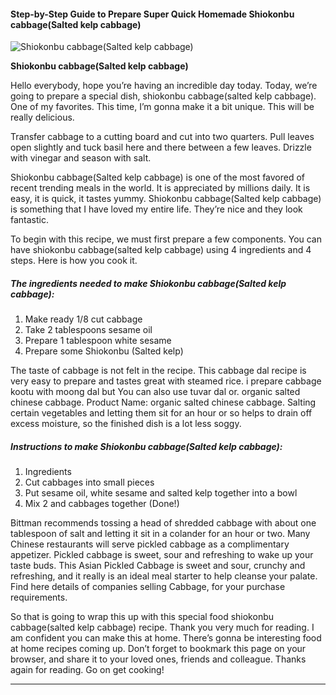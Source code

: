             

#### Step-by-Step Guide to Prepare Super Quick Homemade Shiokonbu cabbage(Salted kelp cabbage)

![Shiokonbu cabbage(Salted kelp cabbage)](https://img-global.cpcdn.com/recipes/75343271903aec99/751x532cq70/shiokonbu-cabbagesalted-kelp-cabbage-recipe-main-photo.jpg)

**Shiokonbu cabbage(Salted kelp cabbage)**

Hello everybody, hope you’re having an incredible day today. Today, we’re going to prepare a special dish, shiokonbu cabbage(salted kelp cabbage). One of my favorites. This time, I’m gonna make it a bit unique. This will be really delicious.

Transfer cabbage to a cutting board and cut into two quarters. Pull leaves open slightly and tuck basil here and there between a few leaves. Drizzle with vinegar and season with salt.

Shiokonbu cabbage(Salted kelp cabbage) is one of the most favored of recent trending meals in the world. It is appreciated by millions daily. It is easy, it is quick, it tastes yummy. Shiokonbu cabbage(Salted kelp cabbage) is something that I have loved my entire life. They’re nice and they look fantastic.

To begin with this recipe, we must first prepare a few components. You can have shiokonbu cabbage(salted kelp cabbage) using 4 ingredients and 4 steps. Here is how you cook it.

##### The ingredients needed to make Shiokonbu cabbage(Salted kelp cabbage):

1.  Make ready 1/8 cut cabbage
2.  Take 2 tablespoons sesame oil
3.  Prepare 1 tablespoon white sesame
4.  Prepare some Shiokonbu (Salted kelp)

The taste of cabbage is not felt in the recipe. This cabbage dal recipe is very easy to prepare and tastes great with steamed rice. i prepare cabbage kootu with moong dal but You can also use tuvar dal or. organic salted chinese cabbage. Product Name: organic salted chinese cabbage. Salting certain vegetables and letting them sit for an hour or so helps to drain off excess moisture, so the finished dish is a lot less soggy.

##### Instructions to make Shiokonbu cabbage(Salted kelp cabbage):

1.  Ingredients
2.  Cut cabbages into small pieces
3.  Put sesame oil, white sesame and salted kelp together into a bowl
4.  Mix 2 and cabbages together (Done!)

Bittman recommends tossing a head of shredded cabbage with about one tablespoon of salt and letting it sit in a colander for an hour or two. Many Chinese restaurants will serve pickled cabbage as a complimentary appetizer. Pickled cabbage is sweet, sour and refreshing to wake up your taste buds. This Asian Pickled Cabbage is sweet and sour, crunchy and refreshing, and it really is an ideal meal starter to help cleanse your palate. Find here details of companies selling Cabbage, for your purchase requirements.

So that is going to wrap this up with this special food shiokonbu cabbage(salted kelp cabbage) recipe. Thank you very much for reading. I am confident you can make this at home. There’s gonna be interesting food at home recipes coming up. Don’t forget to bookmark this page on your browser, and share it to your loved ones, friends and colleague. Thanks again for reading. Go on get cooking!

* * *